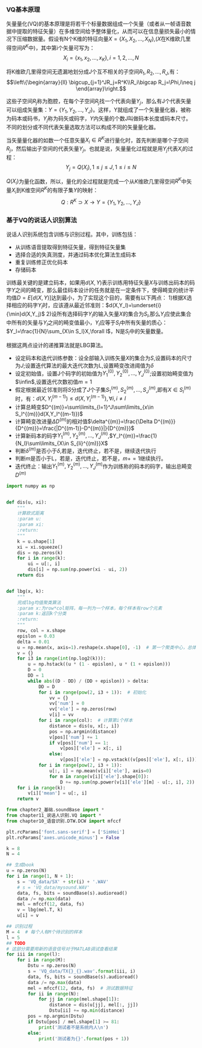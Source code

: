 ### VQ基本原理
矢量量化(VQ)的基本原理是将若干个标量数据组成一个矢量（或者从一帧语音数据中提取的特征矢量）在多维空间给予整体量化，从而可以在信息量损失最小的情况下压缩数据量。假设有N个K维的特征向量$X=\{X_1,X_2,...,X_N\}$,($X$在K维欧几里得空间$R^K$中)，其中第i个矢量可写为：
$$X_i=\{x_1,x_2,...,x_K\},i=1,2,...,N$$

将K维欧几里得空间无遗漏地划分成$J$个互不相关的子空间$R_1,R_2,...,R_J$,有：
$$\left\{\begin{array}{ll}
    \bigcup_{j=1}^JR_j=R^K\\R_i\bigcap R_j=\Phi,i\neq j
\end{array}\right.$$

这些子空间$R_j$称为胞腔，在每个子空间$R_j$找一个代表向量$Y_j$，那么有J个代表矢量可以组成矢量集：$Y=\{Y_1,Y_2,...,Y_J\}$。这样，Y就组成了一个矢量量化器，被称为码本或码书，$Y_j$称为码矢或码字，$Y$内矢量的个数J叫做码本长度或码本尺寸。不同的划分或不同代表矢量选取方法可以构成不同的矢量量化器。

当矢量量化器的如数一个任意矢量$X_i\in R^K$进行量化时，首先判断是哪个子空间$R_j$，然后输出子空间的代表矢量$Y_j$。也就是说，矢量量化过程就是用$Y_j$代表$X_i$的过程：
$$Y_j=Q(X_i),1\leqslant j \leqslant J,1\leqslant i \leqslant N$$

$Q(X_i)$为量化函数，所以，量化的全过程就是完成一个从$K$维欧几里得空间$R^K$中矢量$X_i$到K维空间$R^K$的有限子集$Y$的映射：
$$Q:R^K\supset X\rightarrow Y=\{Y_1,Y_2,...,Y_J\}$$

### 基于VQ的说话人识别算法
说话人识别系统包含训练与识别过程。其中，训练包括：
 - 从训练语音提取得到特征矢量，得到特征矢量集
 - 选择合适的失真测度，并通过码本优化算法生成码本
 - 重复训练修正优化码本
 - 存储码本

训练最关键的是建立码本，如果用$d(X,Y)$表示训练用特征矢量$X$与训练出码本的码字$Y$之间的畸变，那么最佳码本设计的任务就是在一定条件下，使得畸变的统计平均值$D=E[d(X,Y)]$达到最小，为了实现这个目的，需要有以下两点：
1)根据X选择相应的码字$Y_l$时，应该遵从最近邻准则：$d(X,Y_l)=\underset{i}{\min}d(X,Y_j)$
2)设所有选择码字$Y_l$的输入矢量$X$的集合为$S_l$,那么$Y_l$应使此集合中所有的矢量与$Y_l$之间的畸变值最小，$Y_l$应等于$S_l$中所有矢量的质心：$Y_l=\frac{1}{N}\sum_{X\in S_l}X,\forall l$，N是$S_l$中的矢量数量。

根据这两点设计的递推算法就是LBG算法。
 - 设定码本和迭代训练参数：设全部输入训练矢量$X$的集合为$S$,设置码本的尺寸为$J$;设置迭代算法的最大迭代次数为L,设置畸变改进阈值为$\delta$
 - 设定初始值，设置J个码字的初始值为$Y_1^{(0)},Y_2^{(0)},...,Y_J^{(0)}$;设置初始畸变值为$\infin$,设置迭代次数初值$m=1$
 - 假定根据最近邻准则将$S$分成了$J$个子集$S_1^{(m)},S_2^{(m)},...,S_J^{(m)}$,即有$X\in S_l^{(m)}$时，有：$d(X,Y_l^{(m-1)})\leqslant d(X,Y_i^{(m-1)}),\forall i,i\neq l$
 - 计算总畸变$D^{(m)}=\sum\limits_{l=1}^J\sum\limits_{x\in S_l^{(m)}}d(X,Y_l^{(m-1)})$
 - 计算畸变改进量$\Delta D^{(m)}$的相对值$\delta^{(m)}=\frac{\Delta D^{(m)}}{D^{(m)}}=\frac{|D^{(m-1)}-D^{(m)}|}{D^{(m)}}$
 - 计算新码本的码字$Y_1^{(m)},Y_2^{(m)},...,Y_J^{(m)}$,$Y_l^{(m)}=\frac{1}{N_l}\sum\limits_{X\in S_{li}^{(m)}}X$
 - 判断$\delta^{(m)}$是否小于$\delta$,若是，迭代终止，若不是，继续迭代执行
 - 判断$m$是否小于L，若是，迭代终止，若不是，$m+=1$继续执行。
 - 迭代终止：输出$Y_1^{(m)},Y_2^{(m)},...,Y_J^{(m)}$作为训练称的码本的码字，输出总畸变$D^{(m)}$


~~~py
import numpy as np


def dis(u, xi):
    """
    计算欧式距离
    :param u:
    :param xi:
    :return:
    """
    k = u.shape[1]
    xi = xi.squeeze()
    dis = np.zeros(k)
    for i in range(k):
        ui = u[:, i]
        dis[i] = np.sum(np.power(xi - ui, 2))
    return dis


def lbg(x, k):
    """
    完成lbg均值聚类算法
    :param x:为row*col矩阵，每一列为一个样本，每个样本有row个元素
    :param k:返回k个分类
    :return:
    """
    row, col = x.shape
    epislon = 0.03
    delta = 0.01
    u = np.mean(x, axis=1).reshape(x.shape[0], -1)  # 第一个聚类中心，总体均值
    v = {}
    for i3 in range(int(np.log2(k))):
        u = np.hstack((u * (1 - epislon), u * (1 + epislon)))
        D = 0
        DD = 1
        while abs((D - DD) / (DD + epislon)) > delta:
            DD = D
            for i in range(pow(2, i3 + 1)):  # 初始化
                vv = {}
                vv['num'] = 0
                vv['ele'] = np.zeros(row)
                v[i] = vv
            for i in range(col):  # 计算第i个样本
                distance = dis(u, x[:, i])
                pos = np.argmin(distance)
                v[pos]['num'] += 1
                if v[pos]['num'] == 1:
                    v[pos]['ele'] = x[:, i]
                else:
                    v[pos]['ele'] = np.vstack((v[pos]['ele'], x[:, i]))
            for i in range(pow(2, i3 + 1)):
                u[:, i] = np.mean(v[i]['ele'], axis=0)
                for m in range(v[i]['ele'].shape[0]):
                    D += np.sum(np.power(v[i]['ele'][m] - u[:, i], 2))
    for i in range(k):
        v[i]['mean'] = u[:, i]
    return v

~~~

~~~py
from chapter2_基础.soundBase import *
from chapter11_说话人识别.VQ import *
from chapter10_语音识别.DTW.DCW import mfccf

plt.rcParams['font.sans-serif'] = ['SimHei']
plt.rcParams['axes.unicode_minus'] = False

k = 8
N = 4

## 生成book
u = np.zeros(N)
for i in range(1, N + 1):
    s = 'VQ_data/SX' + str(i) + '.WAV'
    # s = 'VQ_data/mysound.WAV'
    data, fs, bits = soundBase(s).audioread()
    data /= np.max(data)
    mel = mfccf(12, data, fs)
    v = lbg(mel.T, k)
    u[i] = v

## 识别过程
M = 4  # 每个人有M个待识别的样本
l = 5
## TODO
# 这部分需要用新的语音信号对于MATLAB调试查看结果
for iii in range(l):
    for i in range(M):
        Dstu = np.zeros(N)
        s = 'VQ_data/TX{}_{}.wav'.format(iii, i)
        data, fs, bits = soundBase(s).audioread()
        data /= np.max(data)
        mel = mfccf(12, data, fs)  # 测试数据特征
        for ii in range(N):
            for jj in range(mel.shape[1]):
                distance = dis(u[jj], mel[:, jj])
                Dstu[ii] += np.min(distance)
        pos = np.argmin(Dstu)
        if Dstu[pos] / mel.shape[1] >= 81:
            print('测试者不是系统内人\n')
        else:
            print('测试者为{}'.format(pos + 1))

~~~

